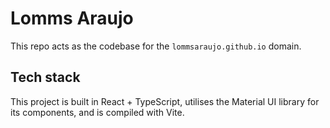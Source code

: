 # Lomms Araujo

This repo acts as the codebase for the `lommsaraujo.github.io` domain.

## Tech stack

This project is built in React + TypeScript, utilises the Material UI library for its components, and is compiled with Vite.

